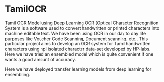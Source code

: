 # TamilOCR
Tamil OCR Model using Deep Learning
OCR (Optical Character Recognition System is a software used to convert handwritten or printed characters into machine editable text. We have been using OCR in our day to day life purposes like Voucher Code Scanning, Document scanning, etc., This particular project aims to develop an OCR system for Tamil handwritten characters using hpl isolated character data-set developed by HP-labs. Here we have tried an ensembled model which is quite convenient if one wants a good amount of accuracy.

Here we have deployed transfer learning models from deep learning for ensembling.
